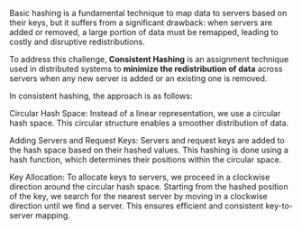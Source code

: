 Basic hashing is a fundamental technique to map data to servers based on their keys, but it suffers from a significant drawback: when servers are added or removed, a large portion of data must be remapped, leading to costly and disruptive redistributions.

To address this challenge, **Consistent Hashing** is an assignment technique used in distributed systems to **minimize the redistribution of data** across servers when any new server is added or an existing one is removed.

In consistent hashing, the approach is as follows:

Circular Hash Space: Instead of a linear representation, we use a circular hash space. This circular structure enables a smoother distribution of data.

Adding Servers and Request Keys: Servers and request keys are added to the hash space based on their hashed values. This hashing is done using a hash function, which determines their positions within the circular space.

Key Allocation: To allocate keys to servers, we proceed in a clockwise direction around the circular hash space. Starting from the hashed position of the key, we search for the nearest server by moving in a clockwise direction until we find a server. This ensures efficient and consistent key-to-server mapping.
